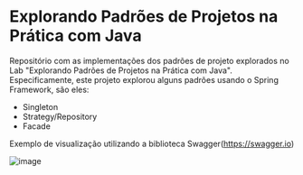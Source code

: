 # Explorando Padrões de Projetos na Prática com Java

Repositório com as implementações dos padrões de projeto explorados no Lab "Explorando Padrões de Projetos na Prática com Java". Especificamente, este projeto explorou alguns padrões usando o Spring Framework, são eles:
- Singleton
- Strategy/Repository
- Facade

Exemplo de visualização utilizando a biblioteca Swagger(https://swagger.io)

![image](https://github.com/user-attachments/assets/babb3f40-b437-4ab0-9fc7-f1e6d5d928d3)
